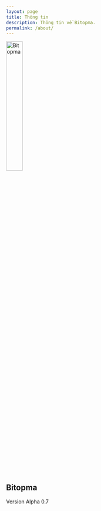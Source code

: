 ```yaml
---
layout: page
title: Thông tin
description: Thông tin về Bitopma.
permalink: /about/
---
```


<img itemprop="image" class="img-rounded" src="https://i.imgur.com/SZuTCGa.jpg" alt="Bitopma" width="30%" height="30%">

## Bitopma

Version Alpha 0.7
